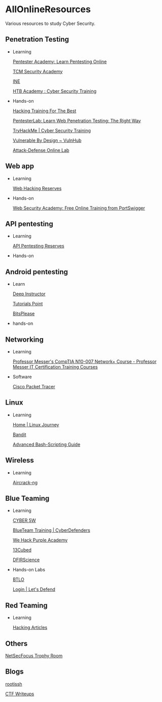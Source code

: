 # AllOnlineResources
Various resources to study Cyber Security.

## Penetration Testing

- Learning
    
    [Pentester Academy: Learn Pentesting Online](https://www.pentesteracademy.com/)
    
    [TCM Security Academy](https://academy.tcm-sec.com/)
    
    [INE](https://my.ine.com/)
    
    [HTB Academy : Cyber Security Training](https://academy.hackthebox.com/)
    
- Hands-on
    
    [Hacking Training For The Best](https://www.hackthebox.com/)
    
    [PentesterLab: Learn Web Penetration Testing: The Right Way](https://www.pentesterlab.com/)
    
    [TryHackMe | Cyber Security Training](https://tryhackme.com/)
    
    [Vulnerable By Design ~ VulnHub](https://www.vulnhub.com/)
    
    [Attack-Defense Online Lab](https://attackdefense.com/)
    

## Web app

- Learning
    
    [Web Hacking Reserves](https://www.notion.so/Web-Hacking-Reserves-101ca0b9f58642cca37d97fc05b83ea0) 
    
- Hands-on
    
    [Web Security Academy: Free Online Training from PortSwigger](https://portswigger.net/web-security)
    

## API pentesting

- Learning
    
    [API Pentesting Reserves](https://www.notion.so/API-Pentesting-Reserves-475c5c6d79c74b94b6b4834db2c5168b) 
    
    [](https://pathshala.spinthehack.in/)
    
- Hands-on
    
    

## Android pentesting

- Learn

    [Deep Instructor](https://www.youtube.com/playlist?list=PLX58RQdozQg-QSiWA0BhJTVV3hkPk-Z55)
    
    [Tutorials Point](https://www.youtube.com/playlist?list=PLWPirh4EWFpESLreb04c4eZoCvJQJrC6H)
    
    [BitsPlease](https://www.youtube.com/playlist?list=PLgnrksnL_Rn09gGTTLgi-FL7HxPOoDk3R)

- hands-on

## Networking

- Learning
    
    [Professor Messer's CompTIA N10-007 Network+ Course - Professor Messer IT Certification Training Courses](https://www.professormesser.com/network-plus/n10-007/n10-007-training-course/)
    
- Software
    
    [Cisco Packet Tracer](https://www.netacad.com/courses/packet-tracer)
    

## Linux

- Learning
    
    [Home | Linux Journey](https://linuxjourney.com/)
    
    [Bandit](https://overthewire.org/wargames/bandit/)
    
    [Advanced Bash-Scripting Guide](https://tldp.org/LDP/abs/html/index.html)
    

## Wireless

- Learning
    
    [Aircrack-ng](https://www.aircrack-ng.org/doku.php?id=cracking_wpa)
    

## Blue Teaming

- Learning
    
    [CYBER 5W](https://academy.cyber5w.com/collections?category=windows-forensics)
    
    [BlueTeam Training | CyberDefenders](https://bluedemy.cyberdefenders.org/)
    
    [We Hack Purple Academy](https://academy.wehackpurple.com/collections?category=free-courses)
    
    [13Cubed](https://www.youtube.com/c/13cubed/playlists)
    
    [DFIRScience](https://dfir.science/)
    
- Hands-on Labs
    
    [BTLO](https://blueteamlabs.online/home)
    
    [Login | Let's Defend](https://app.letsdefend.io/homepage/)
    

## Red Teaming

- Learning

    [Hacking Articles](https://www.hackingarticles.in/red-teaming/)

## Others

[NetSecFocus Trophy Room](https://docs.google.com/spreadsheets/d/1dwSMIAPIam0PuRBkCiDI88pU3yzrqqHkDtBngUHNCw8/edit#gid=0)

## Blogs

[rootissh](rootissh.in)

[CTF Writeups](https://rootissh.in/tagged/rootissh-writeups)
